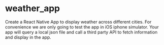 # weather_app
Create a React Native App to display weather across different cities. For convenience we are only going to test the app in iOS iphone simulator. Your app will query a local json file and call a third party API to fetch information and display in the app. 
